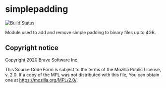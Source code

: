 # simplepadding

[![Build Status](https://travis-ci.org/fmarier/simplepadding.svg?branch=master)](https://travis-ci.org/fmarier/simplepadding)

Module used to add and remove simple padding to binary files up to 4GB.

## Copyright notice

Copyright 2020 Brave Software Inc.

This Source Code Form is subject to the terms of the Mozilla Public
License, v. 2.0. If a copy of the MPL was not distributed with this file,
You can obtain one at https://mozilla.org/MPL/2.0/.
